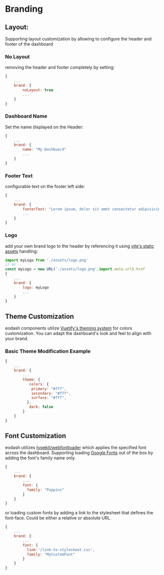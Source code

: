 # Branding

## Layout:

Supporting layout customization by allowing to configure the header and footer of the dashboard

### No Layout
removing the header and footer completely by setting: 
```js
{
    ...
    brand: {
        noLayout: true
        ...
    }
}
```
### Dashboard Name
Set the name displayed on the Header:
```js
{
    ...
    brand: {
        name: "My Dashboard"
        ...
    }
}
```

### Footer Text
configurable text on the footer left side:

```js
{
    ...
    brand: {
        footerText: "Lorem ipsum, dolor sit amet consectetur adipisicing elit."
        ...
    }
}
```

### Logo
add your own brand logo to the header by referencing it using [vite's static assets](https://vitejs.dev/guide/assets.html#static-asset-handling) handling:

```js
import myLogo from './assets/logo.png'
// or
const myLogo = new URL('./assets/logo.png',import.meta.url).href 
{
    ...
    brand: {
        logo: myLogo
        ...
    }
}
```
<!-- ::: warning
Only statically served assets in `public` folder can be referenced in eodash runtime configuration. [Learn more](https://vitejs.dev/guide/assets.html#the-public-directory)
::: -->

## Theme Customization
eodash components utilize [Vuetify's theming system](https://vuetifyjs.com/en/features/theme/#api) for colors customization. You can adapt the dashboard's look and feel to align with your brand.

### Basic Theme Modification Example
```js
{
    ...
    brand: {
        ...
        theme: {
           colors: {
            primary: "#fff",
            secondary: "#fff",
            surface: "#fff",
          },
           dark: false
        }
    }
}
```

## Font Customization
eodash utilizes [typekit/webfontloader](https://github.com/typekit/webfontloader) which applies the specified font across the dashboard.
Supporting loading [Google Fonts](https://fonts.google.com) out of the box by adding the font's family name only.

```js
{
    ...
    brand: {
        ...
        font: {
          family: "Poppins"
        }
    }
}
```
or loading custom fonts by adding a link to the stylesheet that defines the font-face. Could be either a relative or absolute URL.

```js
{
    ...
    brand: {
        ...
        font: {
          link:'/link-to-stylesheet.css',  
          family: "MyCustomFont"
        }
    }
}
```

